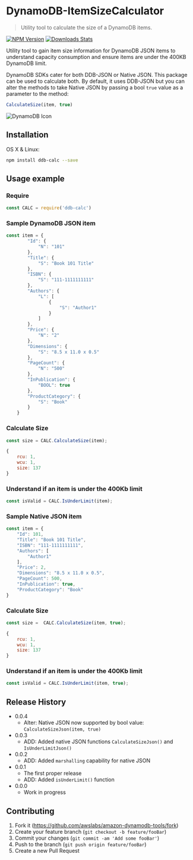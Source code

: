 # DynamoDB-ItemSizeCalculator

> Utility tool to calculate the size of a DynamoDB items.

[![NPM Version][npm-image]][npm-url]
[![Downloads Stats][npm-downloads]][npm-url]

Utility tool to gain item size information for DynamoDB JSON items to understand capacity consumption and ensure items are under the 400KB DynamoDB limit.

DynamoDB SDKs cater for both DDB-JSON or Native JSON. This package can be used to calculate both. By default, it uses DDB-JSON but you can alter the methods to take Native JSON by passing a bool `true` value as a parameter to the method:

```js
CalculateSize(item, true)
```

![DynamoDB Icon](https://www.cdata.com/blog/articles/20191018-dynamodb-performance-0.png)

## Installation

OS X & Linux:

```sh
npm install ddb-calc --save
```

## Usage example  
  
### **Require**

```js
const CALC = require('ddb-calc')
```

### **Sample DynamoDB JSON item**

```js
const item = {
        "Id": {
            "N": "101"
        },
        "Title": {
            "S": "Book 101 Title"
        },
        "ISBN": {
            "S": "111-1111111111"
        },
        "Authors": {
            "L": [
                {
                    "S": "Author1"
                }
            ]
        },
        "Price": {
            "N": "2"
        },
        "Dimensions": {
            "S": "8.5 x 11.0 x 0.5"
        },
        "PageCount": {
            "N": "500"
        },
        "InPublication": {
            "BOOL": true
        },
        "ProductCategory": {
            "S": "Book"
        }
    }
```

### **Calculate Size**

```js
const size = CALC.CalculateSize(item);
```

```js
{ 
    rcu: 1, 
    wcu: 1, 
    size: 137 
}
```

### **Understand if an item is under the 400Kb limit**

```js
const isValid = CALC.IsUnderLimit(item);
```

### **Sample Native JSON item**

```js
const item = {
    "Id": 101,
    "Title": "Book 101 Title",
    "ISBN": "111-1111111111",
    "Authors": [
        "Author1"
    ],
    "Price": 2,
    "Dimensions": "8.5 x 11.0 x 0.5",
    "PageCount": 500,
    "InPublication": true,
    "ProductCategory": "Book"
}
```

### **Calculate Size**

```js
const size =  CALC.CalculateSize(item, true);
```

```js
{ 
    rcu: 1, 
    wcu: 1, 
    size: 137 
}
```

### **Understand if an item is under the 400Kb limit**

```js
const isValid = CALC.IsUnderLimit(item, true);
```

## Release History

* 0.0.4
  * Alter: Native JSON now supported by bool value: `CalculateSizeJson(item, true)`
* 0.0.3
  * ADD: Added native JSON functions `CalculateSizeJson()` and `IsUnderLimitJson()`
* 0.0.2
  * ADD: Added `marshalling` capability for native JSON
* 0.0.1
  * The first proper release
  * ADD: Added `isUnderLimit()` function
* 0.0.0
  * Work in progress

## Contributing

1. Fork it (<https://github.com/awslabs/amazon-dynamodb-tools/fork>)
2. Create your feature branch (`git checkout -b feature/fooBar`)
3. Commit your changes (`git commit -am 'Add some fooBar'`)
4. Push to the branch (`git push origin feature/fooBar`)
5. Create a new Pull Request

<!-- Markdown link & img dfn's -->
[npm-image]: https://img.shields.io/npm/v/ddb-calc.svg?style=flat-square
[npm-url]: https://npmjs.org/package/ddb-calc
[npm-downloads]: https://img.shields.io/npm/dm/ddb-calc.svg?style=flat-square
